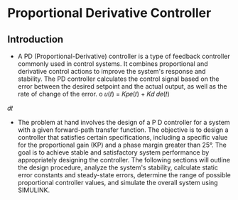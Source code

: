 # Proportional Derivative Controller

## Introduction

- A PD (Proportional-Derivative) controller is a type of feedback controller commonly 
used in control systems. It combines proportional and derivative control actions to 
improve the system's response and stability. The PD controller calculates the control 
signal based on the error between the desired setpoint and the actual output, as 
well as the rate of change of the error.
o 𝑢(𝑡) = 𝐾𝑝𝑒(𝑡) + 𝐾𝑑
𝑑𝑒(𝑡)

𝑑𝑡
- The problem at hand involves the design of a P D controller for a system with a given forward-path transfer function. The objective is to design a controller that satisfies certain specifications, including a specific value for the proportional gain (KP) and a 
phase margin greater than 25°. The goal is to achieve stable and satisfactory system 
performance by appropriately designing the controller. The following sections will 
outline the design procedure, analyze the system's stability, calculate static error 
constants and steady-state errors, determine the range of possible proportional 
controller values, and simulate the overall system using SIMULINK.


